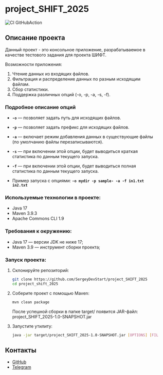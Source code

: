 # project_SHIFT_2025
![CI GitHubAction](https://github.com/SergeyDevStart/project_SHIFT_2025/actions/workflows/maven.yml/badge.svg)

## Описание проекта
Данный проект - это консольное приложение, разрабатываемое в качестве тестового задания для проекта ШИФТ.

Возможности приложения:
1. Чтение данных из входящих файлов.
2. Фильтрация и распределение данных по разным исходящим файлам.
3. Сбор статистики.
4. Поддержка различных опций (-o, -p, -a, -s, -f).

### Подробное описание опций
- **`-o`**  — позволяет задать путь для исходящих файлов.
- **`-p`**  — позволяет задать префикс для исходящих файлов.
- **`-a`**  — включает режим добавления данных в существующие файлы (по умолчанию файлы перезаписываются).
- **`-s`**  — при включении этой опции, будет выводиться краткая статистика по данным текущего запуска.
- **`-f`**  — при включении этой опции, будет выводиться полная статистика по данным текущего запуска.

- Пример запуска с опциями: **`-o mydir -p sample- -a -f in1.txt in2.txt`**

### Используемые технологии в проекте:
- Java 17
- Maven 3.9.3
- Apache Commons CLI 1.9

### Требования к окружению:
- Java 17 — версии JDK не ниже 17;
- Maven 3.9 — инструмент сборки проекта;

### Запуск проекта:
1. Склонируйте репозиторий:
    ```bash
    git clone https://github.com/SergeyDevStart/project_SHIFT_2025
    cd project_shift_2025
    ```
   
2. Соберите проект с помощью Maven:
    ```bash
    mvn clean package
    ```
   После успешной сборки в папке target/ появится JAR-файл:
   project_SHIFT_2025-1.0-SNAPSHOT.jar

3. Запустите утилиту:
   ```bash
   java -jar target/project_SHIFT_2025-1.0-SNAPSHOT.jar [OPTIONS] [FILES]
   ```

## Контакты
+ [GitHub](https://github.com/SergeyDevStart)
+ [Telegram](https://t.me/sergey_vasenev)
